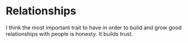 # Relationships

I think the most important trait to have in order to build and grow good relationships with people is honesty. It builds trust.
